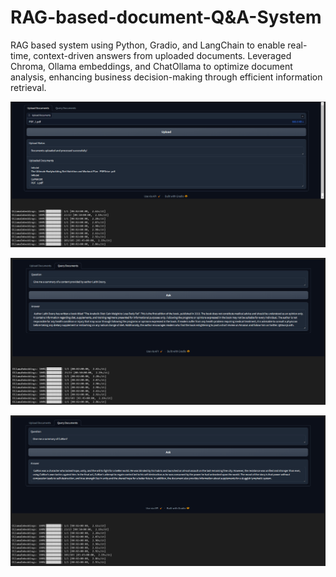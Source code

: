 # RAG-based-document-Q&A-System

RAG based system using Python, Gradio, and LangChain to enable real-time, context-driven answers from uploaded documents. Leveraged Chroma, Ollama embeddings, and ChatOllama to optimize document analysis, enhancing business decision-making through efficient information retrieval.
 
![NO img found](UI_1.png)

![NO img found](UI_2.png)

![NO img found](UI_3.png)
